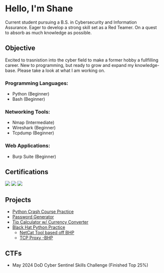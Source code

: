 # Hello, I'm Shane

Current student pursuing a B.S. in Cybersecurity and Information Assurance. Eager to develop a strong skill set as a Red Teamer. On a quest to absorb as much knowledge as possible. 

## Objective

Excited to trasnistion into the cyber field to make a former hobby a fullfilling career. New to programming, but ready to grow and expand my knowledge-base. Please take a look at what I am working on. 

### Programming Languages:
- Python (Beginner)
- Bash (Beginner)

### Networking Tools:
- Nmap (Intermediate)
- Wireshark (Beginner)
- Tcpdump (Beginner)

### Web Applications:
- Burp Suite (Beginner)


## Certifications
<div>
<img src="https://img.shields.io/badge/-Security%2B-FF0000?&style=for-the-badge&logo=CompTIA&logoColor=white" />
<img src="https://img.shields.io/badge/-Network%2B-007ACC?&style=for-the-badge&logo=CompTIA&logoColor=white" />
<img src="https://img.shields.io/badge/-A%2B-4D4D4D?&style=for-the-badge&logo=CompTIA&logoColor=white" />
</div>

## Projects
- <a href="https://github.com/Shane-Ellington/Python-Crash-Course"> Python Crash Course Practice </a>
- <a href="https://github.com/Shane-Ellington/Password-Generator/tree/main"> Password Generator </a>
- <a href="https://github.com/Shane-Ellington/Tip-Calculator/tree/main"> Tip Calculator w/ Currency Converter </a>
- <a href="https://github.com/Shane-Ellington/Black-Hat-Python"> Black Hat Python Practice </a>
  * <a href="https://github.com/Shane-Ellington/Black-Hat-Python/blob/main/netcat2.py"> NetCat Tool based off BHP </a>
  * <a href="https://github.com/Shane-Ellington/Black-Hat-Python/blob/main/proxy.py"> TCP Proxy -BHP  </a>
## CTFs

- May 2024 DoD Cyber Sentinel Skills Challenge (Finished Top 25%)

